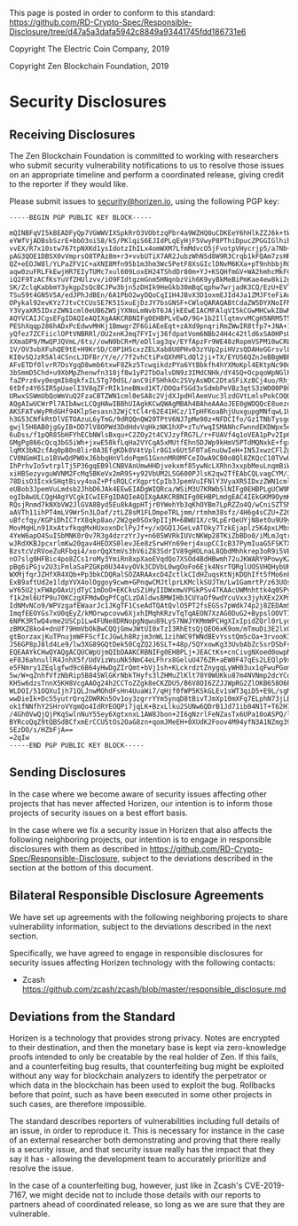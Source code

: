 This page is posted in order to conform to this standard: https://github.com/RD-Crypto-Spec/Responsible-Disclosure/tree/d47a5a3dafa5942c8849a93441745fdd186731e6

Copyright The Electric Coin Company, 2019

Copyright Zen Blockchain Foundation, 2019

# Security Disclosures
## Receiving Disclosures

The Zen Blockchain Foundation is committed to working with researchers who submit security vulnerability notifications to us to resolve those issues on an appropriate timeline and perform a coordinated release, giving credit to the reporter if they would like.

Please submit issues to security@horizen.io, using the following PGP key:

```
-----BEGIN PGP PUBLIC KEY BLOCK-----

mQINBFqVI5kBEADFyQp7VGWWVIXSpkRrO3VObtzqPbr4a9WZHQ0uCDKEeY6hHlkZZJ6k+tWB
eYWfVjADBsbSzrE+bbO3oiS8/k5/PKlqiS6EJIdPLqEyHjF5VwyP8PThiDpucZPGGIGlhib7
vvEX/R7x10stw767tpNXKd1ysIdotzIhILx4omWXM7LfmMdvcO5jFvotpVHycrjp5/a7Nb+a
pAG3QOE1DBSX0vVmprsO8TPAz8m+r3+vvbUTiX7AR2JubzWhN5d8W9R3Crqb1kFQAm7zsHRN
QZ+eEOJW8l/YLPaZFV1C+aXNI8Mfn95b1m3hm3Wc5PetF8XsGIclDNvM6KXa+pT9nhbbjRG/
aqw0zuFRLFkEwjHR7EIyTUMc7xul609LoxEH24TShdDr80m+YJ+KSQHfmGV+WA2hmhcMkFCx
iQ2F9TzACfKsYuVfZHUlzvv/iO9FIdtgzmGnm5HNqnbzVih6K9yyBkMeBiPmKae4ew8ki2gF
SK/ZclqKabbmY3ykgpZsQcBCJPw3bjn5zDHIk9HeGkb30mBqCqphw7wrjadK3CQ/EzU+EVTf
TSu59t4GN5V5A/edJPhJdBEn/6A1PbO2wyDQoCqI1H4JBvX3D1oxmEJId4Ja1ZMJFteFiAu0
OPykal92evKYz7JtvCtCUsSE7K51SxuEjDzJY7bsGNSF+CWloQARAQABtCdaZW5DYXNoIFNl
Y3VyaXR5IDxzZWN1cml0eUB6ZW5jYXNoLmNvbT6JAjkEEwEIACMFAlqVI5kCGwMHCwkIBwMC
AQYVCAIJCgsEFgIDAQIeAQIXgAAKCRBNIFg0EHBPLvEwD/9G+1b2IllqtmvvMCgH5NRM5T5E
PEShXqqp286hADxPcEdwvMHKj1BmwgrZF6GiAEeEqt+zAXd9pnqriRmZWwIR8tfp7+JNA+1m
yQfez7ZCFiiclOPtVNBRRl/OU2xnKJmq7FYIvj36fdpatVom6NBb24H4c42tld6xSA0HPsU9
XXmaDP9/MwQPJQVmL/6ts//owN0bCR+M/eDllag3qv/EYfApzFr9WE48zRopmVSPM10wCRLA
1V/OV3vbXFuhQE9tE+H9Kr5D/C0P1H5cxzZELXab8U0PHv03zYUp2piHVzsQDAHoGGrsvlLS
KI0vSQJzR5Al4CSncLJDFBr/Y/e//7f2vhCtiPxQXhMFLdQl2ji+TX/EYUS6QZnJeBBgWBPO
AFvETDf0lvrR7DsYgqD8wmb6txwF8Zkz5TcwqikdzPYa6YtBbkfh4hYXMoKpl4EKtpNc90dS
3bSmmD5Chd+u9XbMpZhenwfn318jf8w1yP2TbOalvDN9z3IMdCNHk/dY4SQ+OcpqoWpNGlPZ
faZPrz6vy0eqmIb8qkfxIL5Tg70dSL/anC9iF5HhkOc2SVyAsWDC2DtaSFiXzBCj4uo/Rhj+
6tDfz4Y6SIR5pUaelI3V8qZFrRIk1neBNxd1KT/DOQafSGd3xSdmbPeVBz3qtS3zWO00P8Ck
URwxSSWmUbQoWmVuQ2FzaCBTZWN1cml0eSA8c2VjdXJpdHlAemVuc3lzdGVtLmlvPokCOQQT
AQgAIwUCWrPl7AIbAwcLCQgHAwIBBhUIAgkKCwQWAgMBAh4BAheAAAoJEE0gWDQQcE8uezoQ
AKSFATvWyPRdGHf94KlpSesasn32WjCtCl4r62E41HCz/1TpHFKoaBhjUuxgupgMNfqwL1UW
h3G53CNfkRtDlVETOAzuL6yTmG/9dRQQnQW20TPtV6NJ7pMe90z+NFDCIfo/Gz1TNbTysgdI
gwjl5H0AB0jgGyIB+DD7lV8OPWd3DdHdvVqHkzNK1hXP+zTuYwqISMANhcFwnndEKDWpx5ey
6uDss/f1pQR85bHFYhECbNWlsBxqu+C2ZOy2t4CVJzyfRG7L/r+FUAVf4q1oVEA1pPv2Ip6U
GMgPg866cQcq3bG5iWh+jxwE58kfLqHa2VYCqA5xMUtfEhn5DJWp9kHmV5PTdMQNxkE+fgxM
lqMX3bN2cfAq0pB0n8lir0A3EfgKDk0V4tVplr8G1x6Ut5F0TaEnuUwIeH+IN5JxwzCFlZgy
CV0NGmHILo1BVwQdPW0xJ6bbqHnVldoPqmS1GxnnMR0MFCeIOwA9CB0o8Ql8ZKQcC10TVwUi
IhPrhvIo5vtrplTj5P36gqEB9lCNBVAnUmwHHDjvekxmf85ywNcLXRhn3xxpbMeuLnqmBiWY
xiHBSezyvguWVNM2FcMq5BKeVx2mR9S+y92VbUM2LSG600PJlsK2qw2TfEAbCQLvagCYM/Jf
78DisO3IcxkSHqtBivy4oaZ+PfsRQLCrXgprtCpIb3JpemVuIFNlY3VyaXR5IDxzZWN1cml0
eUBob3JpemVuLmdsb2JhbD6JAk4EEwEIADgWIQRca/WSiM3U7KRWb5lNIFg0EHBPLgUCW9MX
ogIbAwULCQgHAgYVCgkICwIEFgIDAQIeAQIXgAAKCRBNIFg0EHBPLmdgEAC4IEkGKM9OymKm
RQsjRnmd7kNXbVW2JlGVA8Byd5Eu8kAgpHTjr0YWehYb3qKhOYBm7LpRZZo4Q/wCniSZTSMW
aAVTh11ihPT4mLV9Wr5n3LDaf/ztLZ8sM1FLDmpeTRLjmm/rtmhm38sfz/4H6g4sCZU+Z2GW
uBfcfqy/KGPiDhIC7rX8qkp8ao/2W2ge0SOx9pIIjM+6BWU1X/c9LpErOeUYjN8etOu9U9yi
MovMqHLn91XxAtvfkqqMxHUxoxnDclPyJf+y/xQGQ1JGeLvATOky7TzkEjaplz5K4pxLMbxv
4YeW6apO4SuISbMNK0r0v7R3g4dzrzYrJy+n605WVRkIUVcNKWp28TKiZbBDo0/iMLmJqtrf
wJRdXKBJpcxrlmKw20gav4HEOXS0levJEe8zSrwHYn69erj4xupCCIcB37PymIuaG5FSKTXW
BzstcVzRVoeZuRFbqi4/xorQqXtmVs3hV6iZ83SdrIV89gHOLnaL8QbdMhhkrep3oR9i5VEm
nO7slg0HFBic4po8ZCs1roMy3YmiRn8xpXaoEVqdQo7XSOd4BdHBwmh72uJKWARY9PowyKZV
pBg6iPGjv2U3iFmlaSaPZGKp0U344vyOVk3CDVbL0wgOoFo6Ejk4NsrTQRglUOSVHQHybUKB
WXMjfqrJZHfXR4XQb+Pp3bkCDQRalSOZARAAxcD4ZctlkCIdHZuqsKtNjKDQhIft5fMo6nF6
ExB9aftUd2e1ldpYVX4olOggoy9cwm+GPnqwCMJtlprLKMclkSUJTm/Lw1GamrtP/z63UOsF
wY65U2jxFWApOAxUjdTyC1mDoO+EKCkuSZiHyIIDWxmwVPGkPSv4TKAAcUWMnhttk4q0SPyO
f1k2ml6UfP9u70KCzgXFMdwDgPfCgCLzDAldwsBMWIHb3CUYaOf9wdYcuVxx3jyhXEx2XPmP
IdNMvNCo9/WPVzgafEWaarJc1JKgTF1CseAdTQAtQvlO5PT2fsEGSs7pWdk74p2j8ZEDAmSS
ImqfEEOYGs7xU0qEyZ/kMOrwpcovw6XjxhIMqhKRzvTqTqAEON7XzAG0DuG2+BypslOOVTIq
6NPK3RTwQ4vme2USCp1Lw4FUNe8DRNopgNqwu89LyS7NWJYKMmWPCHgXIxIpidZQrl0rLyqq
zBMXZ8ko4+dnUf79HmVbOkBwCQQjGmwJWtUI0xTzI3RhEtsQjQEO6xK9om/mTmuDi3E2lxGw
gtBorzaxjKuTPnujmWFFScfIcJGwLh8Rzjm3nWL1zihWC9fWNdBEvYsstQm5cOa+3rvooKI+
J56GP8pJ8ld4Le9/lw3XG89GQtDek50CqZQ2J6SLT+48p/5QYxowKg33UvbAbZcSsrDSbFsA
EQEAAYkCHwQYAQgACQUCWpUjmQIbDAAKCRBNIFg0EHBPLj+JEACtKs+cnCivgNXoed0owpNa
eF8J6ahnullR4JnhX5f/UdVizWsuNk5NmC4eLFhrx8GeluU476ZR+aEW0F47qEs2LEQlp9xU
e5FNmry1ZEqlgfwd9c6B64yHwDgZIrQmt+bVj1sh+KLckrdztZnygqLyWH03ux1qFwuPGoms
5w/W+qZnhfVfzNbRip5B84SWlGKrNbkTHyfs3lZHMuZlKlt70Y0WUKku87m4NVNmp2dcYCqx
KH5w6dzsTnnX5KH8VcgAAOg24h2CCToZZgk8eCKZDU5/B6V8OI6ZZJJWpRG2ZlOKB658O6P7
WLDOI/51OQXuIjh71QLJnwMOhdFsHn4UuaWi7/qHjf0fWP5KSkGLEv1sWT3qiD5+E9L/sgMw
wwDieIk+Dc55yutrQrq2DWRKn5Ov1oy3zgrrYYm5ynqD8tBivTJmXp10mXFq7ELphN73jLBi
ok1fNNfhY2SHroVYqmQo4IdRYEOQPi7jqLK+BzxLlku2SUNw6QDrB1Jd71ib04N1T+T62H75
/4Gh0VwQjQjPKqSwlnNuY55ey6XgtxnxL1AW8Jbon+2I6gNzrlFeNZasTx6UPa10oASPQ/ln
BYRcoQqZ9tQBSdBCfxmErCCUStOs2OaG8zn+qomJMeEH+0XUdK2Foov4M94yfN3A1NZmg39w
SEzDO/s/HZbFjA==
=2qIw
-----END PGP PUBLIC KEY BLOCK-----
```

## Sending Disclosures

In the case where we become aware of security issues affecting other projects that has never affected Horizen, our intention is to inform those projects of security issues on a best effort basis.

In the case where we fix a security issue in Horizen that also affects the following neighboring projects, our intention is to engage in responsible disclosures with them as described in https://github.com/RD-Crypto-Spec/Responsible-Disclosure, subject to the deviations described in the section at the bottom of this document.

## Bilateral Responsible Disclosure Agreements

We have set up agreements with the following neighboring projects to share vulnerability information, subject to the deviations described in the next section.

Specifically, we have agreed to engage in responsible disclosures for security issues affecting Horizen technology with the following contacts:

- Zcash https://github.com/zcash/zcash/blob/master/responsible_disclosure.md

## Deviations from the Standard

Horizen is a technology that provides strong privacy. Notes are encrypted to their destination, and then the monetary base is kept via zero-knowledge proofs intended to only be creatable by the real holder of Zen. If this fails, and a counterfeiting bug results, that counterfeiting bug might be exploited without any way for blockchain analyzers to identify the perpetrator or which data in the blockchain has been used to exploit the bug. Rollbacks before that point, such as have been executed in some other projects in such cases, are therefore impossible.

The standard describes reporters of vulnerabilities including full details of an issue, in order to reproduce it. This is necessary for instance in the case of an external researcher both demonstrating and proving that there really is a security issue, and that security issue really has the impact that they say it has - allowing the development team to accurately prioritize and resolve the issue.

In the case of a counterfeiting bug, however, just like in Zcash's CVE-2019-7167, we might decide not to include those details with our reports to partners ahead of coordinated release, so long as we are sure that they are vulnerable.


